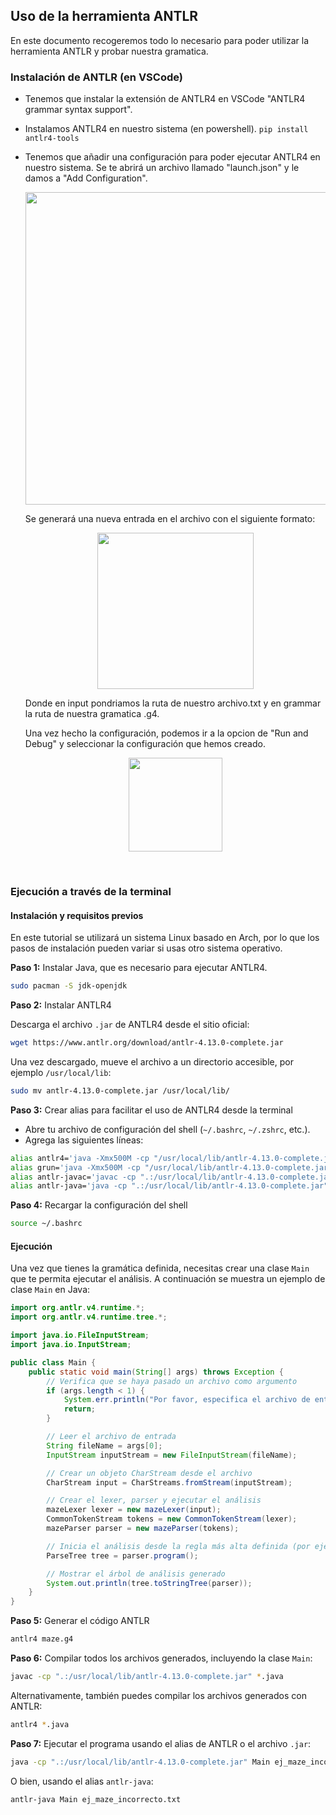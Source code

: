 ## Uso de la herramienta ANTLR

En este documento recogeremos todo lo necesario para poder utilizar la herramienta ANTLR y probar nuestra gramatica.

### Instalación de ANTLR (en VSCode)
- Tenemos que instalar la extensión de ANTLR4 en VSCode "ANTLR4 grammar syntax support".
- Instalamos ANTLR4 en nuestro sistema (en powershell).
``` pip install antlr4-tools ```
- Tenemos que añadir una configuración para poder ejecutar ANTLR4 en nuestro sistema.
Se te abrirá un archivo llamado "launch.json" y le damos a "Add Configuration".
    <div style="text-align: center;">
    <img src="images/image.png" width=500>
    </div>

    Se generará una nueva entrada en el archivo con el siguiente formato:

    <div style="text-align: center;">
    <img src="images/image2.png" width=250>
    </div>

    Donde en input pondriamos la ruta de nuestro archivo.txt y en grammar la ruta de nuestra gramatica .g4.

    Una vez hecho la configuración, podemos ir a la opcion de "Run and Debug" y seleccionar la configuración que hemos creado.

    <div style="text-align: center;">
    <img src="images/image3.png" width=150>
    </div>

<br>

### Ejecución a través de la terminal

#### Instalación y requisitos previos

En este tutorial se utilizará un sistema Linux basado en Arch, por lo que los pasos de instalación pueden variar si usas otro sistema operativo.

**Paso 1:** Instalar Java, que es necesario para ejecutar ANTLR4.

```bash
sudo pacman -S jdk-openjdk
```

**Paso 2:** Instalar ANTLR4

Descarga el archivo `.jar` de ANTLR4 desde el sitio oficial:

```bash
wget https://www.antlr.org/download/antlr-4.13.0-complete.jar
```

Una vez descargado, mueve el archivo a un directorio accesible, por ejemplo `/usr/local/lib`:

```bash
sudo mv antlr-4.13.0-complete.jar /usr/local/lib/
```

**Paso 3:** Crear alias para facilitar el uso de ANTLR4 desde la terminal

- Abre tu archivo de configuración del shell (`~/.bashrc`, `~/.zshrc`, etc.).
- Agrega las siguientes líneas:

```bash
alias antlr4='java -Xmx500M -cp "/usr/local/lib/antlr-4.13.0-complete.jar:$CLASSPATH" org.antlr.v4.Tool'
alias grun='java -Xmx500M -cp "/usr/local/lib/antlr-4.13.0-complete.jar:$CLASSPATH" org.antlr.v4.gui.TestRig'
alias antlr-javac='javac -cp ".:/usr/local/lib/antlr-4.13.0-complete.jar"'
alias antlr-java='java -cp ".:/usr/local/lib/antlr-4.13.0-complete.jar"'
```

**Paso 4:** Recargar la configuración del shell

```bash
source ~/.bashrc
```

#### Ejecución

Una vez que tienes la gramática definida, necesitas crear una clase `Main` que te permita ejecutar el análisis. A continuación se muestra un ejemplo de clase `Main` en Java:

```java
import org.antlr.v4.runtime.*;
import org.antlr.v4.runtime.tree.*;

import java.io.FileInputStream;
import java.io.InputStream;

public class Main {
    public static void main(String[] args) throws Exception {
        // Verifica que se haya pasado un archivo como argumento
        if (args.length < 1) {
            System.err.println("Por favor, especifica el archivo de entrada.");
            return;
        }

        // Leer el archivo de entrada
        String fileName = args[0];
        InputStream inputStream = new FileInputStream(fileName);

        // Crear un objeto CharStream desde el archivo
        CharStream input = CharStreams.fromStream(inputStream);

        // Crear el lexer, parser y ejecutar el análisis
        mazeLexer lexer = new mazeLexer(input);
        CommonTokenStream tokens = new CommonTokenStream(lexer);
        mazeParser parser = new mazeParser(tokens);

        // Inicia el análisis desde la regla más alta definida (por ejemplo, 'program')
        ParseTree tree = parser.program();

        // Mostrar el árbol de análisis generado
        System.out.println(tree.toStringTree(parser));
    }
}
```

**Paso 5:** Generar el código ANTLR

```bash
antlr4 maze.g4
```

**Paso 6:** Compilar todos los archivos generados, incluyendo la clase `Main`:

```bash
javac -cp ".:/usr/local/lib/antlr-4.13.0-complete.jar" *.java
```

Alternativamente, también puedes compilar los archivos generados con ANTLR:

```bash
antlr4 *.java
```

**Paso 7:** Ejecutar el programa usando el alias de ANTLR o el archivo `.jar`:

```bash
java -cp ".:/usr/local/lib/antlr-4.13.0-complete.jar" Main ej_maze_incorrecto.txt
```

O bien, usando el alias `antlr-java`:

```bash
antlr-java Main ej_maze_incorrecto.txt
```